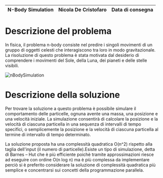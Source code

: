 | N-Body Simulation | Nicola De Cristofaro | Data di consegna |
| --- | --- | --- |

# Descrizione del problema
In fisica, il problema n-body consiste nel predire i  singoli movimenti di un gruppo di oggetti celesti che interagiscono tra loro in modo gravitazionale. La risoluzione di questo problema è stata motivata dal desiderio di comprendere i movimenti del Sole, della Luna, dei pianeti e delle stelle visibili.

<div style="margin:auto;">
    <img alt="nBodySimulation" src="Project/nBody_simulation_MPI_C/images/NaturalDiligentIguanodon-size_restricted.gif" />
</div>

# Descrizione della soluzione
Per trovare la soluzione a questo problema è possibile simulare il comportamento delle particelle, ognuna avente una massa, una posizione e una velocità iniziale. La simulazione consentirà di calcolare la posizione e la velocità di ciascuna particella in una sequenza di intervalli di tempo specifici, o semplicemente la posizione e la velocità di ciascuna particella al termine di intervallo di tempo determinato.

La soluzione proposta ha una complessità quadratica O(n^2) rispetto alla taglia dell'input (il numero di particelle).Esiste un tipo di simulazione, detta di Barnes – Hut che è più efficiente poichè tramite approssimazioni riesce ad eseguire con ordine O(n log n) ma è più complessa da implementare perciò si è preferito considerare la soluzione di complessità quadratica più semplice e concentrarsi sui concetti della programmazione parallela.
